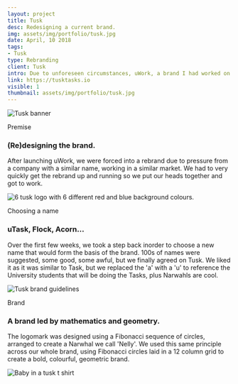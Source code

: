 ```yaml
---
layout: project
title: Tusk
desc: Redesigning a current brand.
img: assets/img/portfolio/tusk.jpg
date: April, 10 2018
tags:
- Tusk
type: Rebranding
client: Tusk
intro: Due to unforeseen circumstances, uWork, a brand I had worked on previously, had to be rebranded.
link: https://tusktasks.io
visible: 1
thumbnail: assets/img/portfolio/tusk.jpg
---
```


<section>
    <div class="full-width">
        <img src="{{ site.baseurl}}/assets/img/portfolio/tusk.jpg" class="no-padding full-width" alt="Tusk banner"/>
    </div>
</section>

<section>
    <div class="container">
        <div class="row">
            <div class="col-12">
                <p class="subhead">Premise</p>
            </div>
        </div>
    </div>
    <div class="container">
        <div class="row">
            <div class="col-6">
                <h3>(Re)designing the brand.</h3>
                <p>After launching uWork, we were forced into a rebrand due to pressure from a company with a similar name, working in a similar market. We had to very quickly get the rebrand up and running so we put our heads together and got to work.</p>
            </div>
        </div>
    </div>
</section>

<section>
    <div class="full-width">
        <img data-src="{{ site.baseurl}}/assets/img/portfolio/tusk-logos.png" class="no-padding lazy full-width" alt="6 tusk logo with 6 different red and blue background colours."/>
    </div>
</section>

<section>
    <div class="container">
        <div class="row">
            <div class="col-12">
                <p class="subhead">Choosing a name</p>
            </div>
        </div>
    </div>
    <div class="container">
        <div class="row">
            <div class="col-6">
                <h3>uTask, Flock, Acorn...</h3>
                <p>Over the first few weeks, we took a step back inorder to choose a new name that would form the basis of the brand. 100s of names were suggested, some good, some awful, but we finally agreed on Tusk. We liked it as it was similar to Task, but we replaced the 'a' with a 'u' to reference the University students that will be doing the Tasks, plus Narwahls are cool.</p>
            </div>
        </div>
    </div>
</section>

<section>
    <div class="full-width">
        <img data-src="{{ site.baseurl}}/assets/img/portfolio/tusk-brand.png" class="no-padding lazy full-width" alt="Tusk brand guidelines" />
    </div>
</section>

<section>
    <div class="container">
        <div class="row">
            <div class="col-12">
                <p class="subhead">Brand</p>
            </div>
        </div>
    </div>
    <div class="container">
        <div class="row">
            <div class="col-6">
                <h3>A brand led by mathematics and geometry.</h3>
                <p>The logomark was designed using a Fibonacci sequence of circles, arranged to create a Narwhal we call 'Nelly'. We used this same principle across our whole brand, using Fibonacci circles laid in a 12 column grid to create a bold, colourful, geometric brand.</p>
            </div>
        </div>
    </div>
</section>

<section>
    <div class="full-width">
        <img data-src="{{ site.baseurl}}/assets/img/portfolio/tusk-baby.png" class="no-padding lazy full-width" alt="Baby in a tusk t shirt" />
    </div>
</section>